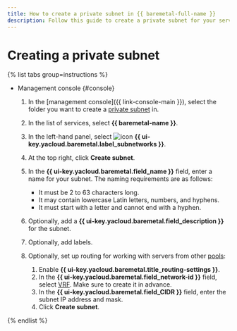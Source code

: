 ```yaml
---
title: How to create a private subnet in {{ baremetal-full-name }}
description: Follow this guide to create a private subnet for your servers in {{ baremetal-full-name }}.
---
```


# Creating a private subnet

{% list tabs group=instructions %}

- Management console {#console}

  1. In the [management console]({{ link-console-main }}), select the folder you want to create a [private subnet](../concepts/index.md#private-subnet) in.
  1. In the list of services, select **{{ baremetal-name }}**.
  1. In the left-hand panel, select ![icon](../../_assets/console-icons/nodes-right.svg) **{{ ui-key.yacloud.baremetal.label_subnetworks }}**.
  1. At the top right, click **Create subnet**.
  1. In the **{{ ui-key.yacloud.baremetal.field_name }}** field, enter a name for your subnet. The naming requirements are as follows:

     * It must be 2 to 63 characters long.
     * It may contain lowercase Latin letters, numbers, and hyphens.
     * It must start with a letter and cannot end with a hyphen.

  1. Optionally, add a **{{ ui-key.yacloud.baremetal.field_description }}** for the subnet.
  1. Optionally, add labels.
  1. Optionally, set up routing for working with servers from other [pools](../concepts/index.md#server-pools):

     1. Enable **{{ ui-key.yacloud.baremetal.title_routing-settings }}**.
     1. In the **{{ ui-key.yacloud.baremetal.field_network-id }}** field, select [VRF](../concepts/index.md#vrf). Make sure to create it in advance.
     1. In the **{{ ui-key.yacloud.baremetal.field_CIDR }}** field, enter the subnet IP address and mask.
     1. Click **Create subnet**.

{% endlist %}
